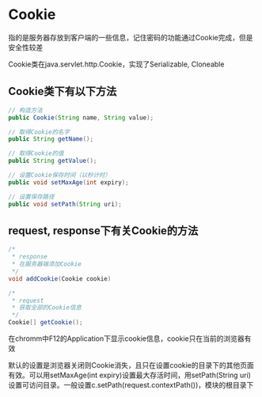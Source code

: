 # Cookie

指的是服务器存放到客户端的一些信息，记住密码的功能通过Cookie完成，但是安全性较差

Cookie类在java.servlet.http.Cookie，实现了Serializable, Cloneable

## Cookie类下有以下方法

```java
// 构造方法
public Cookie(String name, String value);

// 取得Cookie的名字
public String getName();

// 取得Cookie的值
public String getValue();

// 设置Cookie保存时间（以秒计时）
public void setMaxAge(int expiry);

// 设置保存路径
public void setPath(String uri);
```

## request, response下有关Cookie的方法
```java
/*
 * response
 * 在服务器端添加Cookie
 */
void addCookie(Cookie cookie)

/*
 * request
 * 获取全部的Cookie信息
 */
Cookie[] getCookie();
```
在chromm中F12的Application下显示cookie信息，cookie只在当前的浏览器有效

默认的设置是浏览器关闭则Cookie消失，且只在设置cookie的目录下的其他页面有效。可以用setMaxAge(int expiry)设置最大存活时间，用setPath(String uri)设置可访问目录。一般设置c.setPath(request.contextPath())，模块的根目录下
